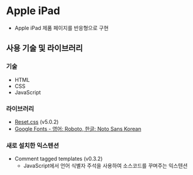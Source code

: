 # Apple iPad

- Apple iPad 제품 페이지를 반응형으로 구현

## 사용 기술 및 라이브러리

### 기술

- HTML
- CSS
- JavaScript

### 라이브러리

- [Reset.css](https://www.jsdelivr.com/package/npm/reset-css) (v5.0.2)
- [Google Fonts - 영어: Roboto, 한글: Noto Sans Korean](https://fonts.google.com/)

### 새로 설치한 익스텐션
- Comment tagged templates (v0.3.2)
  - JavaScript에서 언어 식별자 주석을 사용하여 소스코드를 꾸며주는 익스텐션